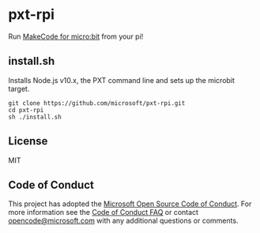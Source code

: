 # pxt-rpi

Run [MakeCode for micro:bit](https://github.com/microsoft/pxt) from your pi!

## install.sh

Installs Node.js v10.x, the PXT command line
and sets up the microbit target.

```
git clone https://github.com/microsoft/pxt-rpi.git
cd pxt-rpi
sh ./install.sh
```

## License

MIT

## Code of Conduct

This project has adopted the [Microsoft Open Source Code of Conduct](https://opensource.microsoft.com/codeofconduct/). For more information see the [Code of Conduct FAQ](https://opensource.microsoft.com/codeofconduct/faq/) or contact [opencode@microsoft.com](mailto:opencode@microsoft.com) with any additional questions or comments.
